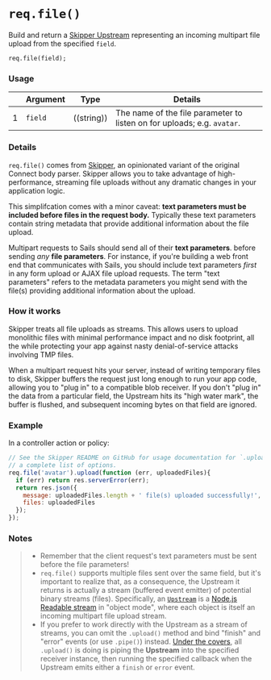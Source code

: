 # `req.file()`

Build and return a [Skipper Upstream](https://github.com/balderdashy/skipper/tree/b0f99c526b6664a2e867e3ef0bafcfff35e6fba2#what-are-upstreams) representing an incoming multipart file upload from the specified `field`.

```usage
req.file(field);
```


### Usage


|   |          Argument           | Type                | Details                                                                      |
|---|-----------------------------|:-------------------:|------------------------------------------------------------------------------|
| 1 |        `field`              |   ((string))        | The name of the file parameter to listen on for uploads; e.g. `avatar`.      |



### Details

`req.file()` comes from [Skipper](https://github.com/balderdashy/skipper), an opinionated variant of the original Connect body parser. Skipper allows you to take advantage of high-performance, streaming file uploads without any dramatic changes in your application logic.

This simplifcation comes with a minor caveat:  **text parameters must be included before files in the request body.**  Typically these text parameters contain string metadata that provide additional information about the file upload.

Multipart requests to Sails should send all of their **text parameters**. before sending _any_ **file parameters**.  For instance, if you're building a web front end that communicates with Sails, you should include text parameters _first_ in any form upload or AJAX file upload requests.  The term "text parameters" refers to the metadata parameters you might send with the file(s) providing additional information about the upload.


### How it works

Skipper treats all file uploads as streams.  This allows users to upload monolithic files with minimal performance impact and no disk footprint, all the while protecting your app against nasty denial-of-service attacks involving TMP files.

When a multipart request hits your server, instead of writing temporary files to disk, Skipper buffers the request just long enough to run your app code, allowing you to "plug in" to a compatible blob receiver.  If you don't "plug in" the data from a particular field, the Upstream hits its "high water mark", the buffer is flushed, and subsequent incoming bytes on that field are ignored.

### Example

In a controller action or policy:

```javascript
// See the Skipper README on GitHub for usage documentation for `.upload()`, including
// a complete list of options.
req.file('avatar').upload(function (err, uploadedFiles){
  if (err) return res.serverError(err);
  return res.json({
    message: uploadedFiles.length + ' file(s) uploaded successfully!',
    files: uploadedFiles
  });
});
```


### Notes
> + Remember that the client request's text parameters must be sent before the file parameters!
> + `req.file()` supports multiple files sent over the same field, but it's important to realize that, as a consequence, the Upstream it returns is actually a stream (buffered event emitter) of potential binary streams (files). Specifically, an [`Upstream`](https://github.com/balderdashy/skipper/tree/b0f99c526b6664a2e867e3ef0bafcfff35e6fba2#what-are-upstreams) is a [Node.js Readable stream](http://nodejs.org/api/stream.html#stream_class_stream_readable) in "object mode", where each object is itself an incoming multipart file upload stream.
> + If you prefer to work directly with the Upstream as a stream of streams, you can omit the `.upload()` method and bind "finish" and "error" events (or use `.pipe()`) instead.  [Under the covers](https://github.com/balderdashy/skipper/blob/b0f99c526b6664a2e867e3ef0bafcfff35e6fba2/standalone/Upstream/prototype.upload.js), all `.upload()` is doing is piping the **Upstream** into the specified receiver instance, then running the specified callback when the Upstream emits either a `finish` or `error` event.






<docmeta name="displayName" value="req.file()">
<docmeta name="pageType" value="method">
